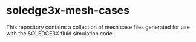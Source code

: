# soledge3x-mesh-cases
This repository contains a collection of mesh case files generated for use with the SOLEDGE3X fluid simulation code.

